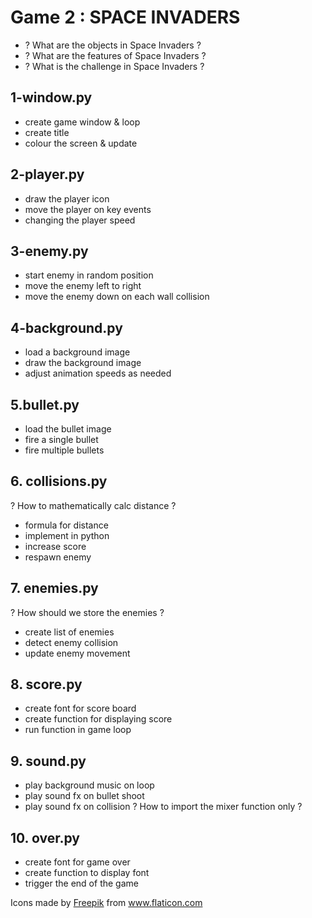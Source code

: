 # Game 2 : SPACE INVADERS
* ? What are the objects in Space Invaders ?
* ? What are the features of Space Invaders ?
* ? What is the challenge in Space Invaders ?

## 1-window.py
* create game window & loop
* create title
* colour the screen & update

## 2-player.py 
* draw the player icon
* move the player on key events
* changing the player speed

## 3-enemy.py
* start enemy in random position
* move the enemy left to right
* move the enemy down on each wall collision

## 4-background.py
* load a background image
* draw the background image
* adjust animation speeds as needed

## 5.bullet.py
* load the bullet image
* fire a single bullet
* fire multiple bullets

## 6. collisions.py
? How to mathematically calc distance ?
* formula for distance
* implement in python
* increase score
* respawn enemy

## 7. enemies.py
? How should we store the enemies ?
* create list of enemies
* detect enemy collision
* update enemy movement

## 8. score.py
* create font for score board
* create function for displaying score
* run function in game loop

## 9. sound.py
* play background music on loop
* play sound fx on bullet shoot
* play sound fx on collision
? How to import the mixer function only ?

## 10. over.py
* create font for game over
* create function to display font
* trigger the end of the game


Icons made by <a href="https://www.flaticon.com/authors/freepik" title="Freepik">Freepik</a> from <a href="https://www.flaticon.com/" title="Flaticon"> www.flaticon.com</a>
